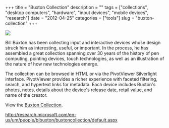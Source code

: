 +++
title = "Buxton Collection"
description = ""
tags = ["collections", "desktop computers", "hardware", "input devices", "mobile devices", "research"]
date = "2012-04-25"
categories = ["tools"]
slug = "buxton-collection"
+++


<div class="tool-screenshot mb1"><a href="http://research.microsoft.com/en-us/um/people/bibuxton/buxtoncollection/default.aspx"><img id="bluga-thumbnail-2658" class="bluga-thumbnail custom" src="//konigi.com/media/bluga/
wt522797368ec05_custom.jpg"/></a></div><p>Bill Buxton has been collecting input and interactive devices whose design struck him as interesting, useful, or important. In the process, he has assembled a great collection spanning over 30 years of the history of pen computing, pointing devices, touch technologies, as well as an illustration of the nature of how new technologies emerge.</p>

<p>The collection can be browsed in HTML or via the PivotViewer Silverlight interface. PivotViewer provides a richer experience with faceted filtering, search, and hypertext links for metadata. Each device includes Buxton's photos, notes, details about the device's release date, retail value, and name of the creator.</p>

<p>View the <a href="http://research.microsoft.com/en-us/um/people/bibuxton/buxtoncollection/default.aspx">Buxton Collection</a>.</p>

  
<p><a href="http://research.microsoft.com/en-us/um/people/bibuxton/buxtoncollection/default.aspx">http://research.microsoft.com/en-us/um/people/bibuxton/buxtoncollection/default.aspx</a></p>
      

